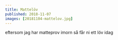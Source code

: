 ```yaml
---
title: Mattelöv
published: 2018-11-07
images: [20181104-mattelov.jpg]
---
```


eftersom jag har matteprov imorn så får ni ett löv idag
